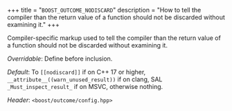 +++
title = "`BOOST_OUTCOME_NODISCARD`"
description = "How to tell the compiler than the return value of a function should not be discarded without examining it."
+++

Compiler-specific markup used to tell the compiler than the return value of a function should not be discarded without examining it.

*Overridable*: Define before inclusion.

*Default*: To `[[nodiscard]]` if on C++ 17 or higher, `__attribute__((warn_unused_result))` if on clang, SAL `_Must_inspect_result_` if on MSVC, otherwise nothing.

*Header*: `<boost/outcome/config.hpp>`